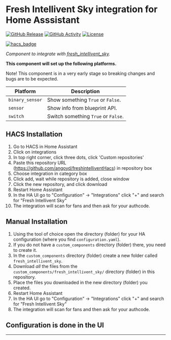 # Fresh Intellivent Sky integration for Home Asssistant

[![GitHub Release][releases-shield]][releases]
[![GitHub Activity][commits-shield]][commits]
[![License][license-shield]](LICENSE)

[![hacs_badge](https://img.shields.io/badge/HACS-Custom-41BDF5.svg?style=for-the-badge)](https://github.com/hacs/integration)

_Component to integrate with [fresh_intellivent_sky][fresh_intellivent_sky]._

**This component will set up the following platforms.**

Note! This component is in a very early stage so breaking changes and bugs are to be expected.

Platform | Description
-- | --
`binary_sensor` | Show something `True` or `False`.
`sensor` | Show info from blueprint API.
`switch` | Switch something `True` or `False`.

## HACS Installation

1. Go to HACS in Home Assistant
2. Click on integrations
3. In top right corner, click three dots, click 'Custom repositories'
4. Paste this repository URL (https://github.com/angoyd/freshintelliventHacs) in repository box
5. Choose integration in category box
6. Click add, wait while repository is added, close window
7. Click the new repository, and click download
8. Restart Home Assistant
9. In the HA UI go to "Configuration" -> "Integrations" click "+" and search for "Fresh Intellivent Sky"
10. The integration will scan for fans and then ask for your authcode.


## Manual Installation

1. Using the tool of choice open the directory (folder) for your HA configuration (where you find `configuration.yaml`).
2. If you do not have a `custom_components` directory (folder) there, you need to create it.
3. In the `custom_components` directory (folder) create a new folder called `fresh_intellivent_sky`.
4. Download _all_ the files from the `custom_components/fresh_intellivent_sky/` directory (folder) in this repository.
5. Place the files you downloaded in the new directory (folder) you created.
6. Restart Home Assistant
7. In the HA UI go to "Configuration" -> "Integrations" click "+" and search for "Fresh Intellivent Sky"
8. The integration will scan for fans and then ask for your authcode.


## Configuration is done in the UI

<!---->

***

[fresh_intellivent_sky]: https://github.com/angoyd/freshintelliventHacs
[commits-shield]: https://img.shields.io/github/commit-activity/y/angoyd/freshintelliventHacs.svg?style=for-the-badge
[commits]: https://github.com/angoyd/freshintelliventHacs/commits/master
[hacs]: https://github.com/custom-components/hacs
[license-shield]: https://img.shields.io/github/license/angoyd/freshintelliventHacs.svg?style=for-the-badge
[releases-shield]: https://img.shields.io/github/release/angoyd/freshintelliventHacs.svg?style=for-the-badge
[releases]: https://github.com/angoyd/freshintelliventHacs/releases

